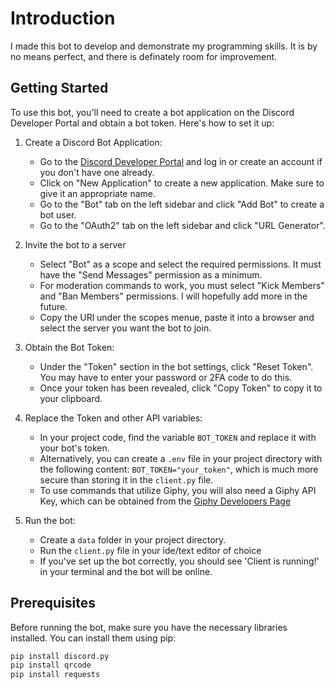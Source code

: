# Introduction

I made this bot to develop and demonstrate my programming skills. It is by no means perfect, and there is definately room for improvement.

## Getting Started

To use this bot, you'll need to create a bot application on the Discord Developer Portal and obtain a bot token. Here's how to set it up:

1. Create a Discord Bot Application:

   - Go to the [Discord Developer Portal](https://discord.com/developers/applications) and log in or create an account if you don't have one already.
   - Click on "New Application" to create a new application. Make sure to give it an appropriate name.
   - Go to the "Bot" tab on the left sidebar and click "Add Bot" to create a bot user.
   - Go to the "OAuth2" tab on the left sidebar and click "URL Generator".

2. Invite the bot to a server

   - Select "Bot" as a scope and select the required permissions. It must have the "Send Messages" permission as a minimum.
   - For moderation commands to work, you must select "Kick Members" and "Ban Members" permissions. I will hopefully add more in the future.
   - Copy the URl under the scopes menue, paste it into a browser and select the server you want the bot to join.

3. Obtain the Bot Token:

   - Under the "Token" section in the bot settings, click "Reset Token". You may have to enter your password or 2FA code to do this.
   - Once your token has been revealed, click "Copy Token" to copy it to your clipboard.

4. Replace the Token and other API variables:

   - In your project code, find the variable `BOT_TOKEN` and replace it with your bot's token.
   - Alternatively, you can create a `.env` file in your project directory with the following content:
     `BOT_TOKEN="your_token"`, which is much more secure than storing it in the `client.py` file.
   - To use commands that utilize Giphy, you will also need a Giphy API Key, which can be obtained from the [Giphy Developers Page](https://developers.giphy.com/)

5. Run the bot:
   - Create a `data` folder in your project directory.
   - Run the `client.py` file in your ide/text editor of choice
   - If you've set up the bot correctly, you should see 'Client is running!' in your terminal and the bot will be online.

## Prerequisites

Before running the bot, make sure you have the necessary libraries installed. You can install them using pip:

```bash
pip install discord.py
pip install qrcode
pip install requests
```
